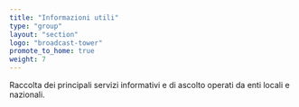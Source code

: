 ```yaml
---
title: "Informazioni utili"
type: "group"
layout: "section"
logo: "broadcast-tower"
promote_to_home: true
weight: 7
---
```


Raccolta dei principali servizi informativi e di ascolto operati da enti locali e nazionali.
